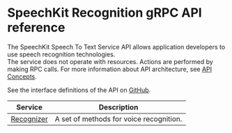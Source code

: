 # SpeechKit Recognition gRPC API reference
The SpeechKit Speech To Text Service API allows application developers to use speech recognition technologies. <br>The service does not operate with resources. Actions are performed by making RPC calls. For more information about API architecture, see [API Concepts](/docs/api-design-guide/).

See the interface definitions of the API on [GitHub](https://github.com/nebius/nebius-solutions-library-for-ai).

Service | Description
--- | ---
[Recognizer](./stt_service.md) | A set of methods for voice recognition.
